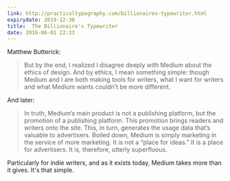 ```yaml
---
link: http://practicaltypography.com/billionaires-typewriter.html
expirydate: 2019-12-30
title:  The Billionaire's Typewriter
date: 2016-06-01 22:23
---
```

Matthew Butterick: 

> But by the end, I re­al­ized I dis­agree deeply with Medium about the ethics of de­sign. And by ethics, I mean some­thing sim­ple: though Medium and I are both mak­ing tools for writ­ers, what I want for writ­ers and what Medium wants couldn’t be more dif­fer­ent.

And later: 

> In truth, Medium’s main prod­uct is not a pub­lish­ing plat­form, but the pro­mo­tion of a pub­lish­ing plat­form. This pro­mo­tion brings read­ers and writ­ers onto the site. This, in turn, gen­er­ates the us­age data that’s valu­able to ad­ver­tis­ers. Boiled down, Medium is sim­ply mar­ket­ing in the ser­vice of more mar­ket­ing. It is not a “place for ideas.” It is a place for ad­ver­tis­ers. It is, there­fore, ut­terly superfluous.

Particularly for indie writers, and as it exists today, Medium takes more than it gives. It's that simple. 